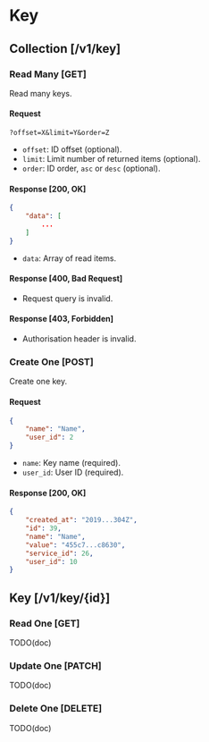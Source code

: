 # Key

## Collection [/v1/key]

### Read Many [GET]

Read many keys.

#### Request

```
?offset=X&limit=Y&order=Z
```

-   `offset`: ID offset (optional).
-   `limit`: Limit number of returned items (optional).
-   `order`: ID order, `asc` or `desc` (optional).

#### Response [200, OK]

```JSON
{
    "data": [
        ...
    ]
}
```

-   `data`: Array of read items.

#### Response [400, Bad Request]

-   Request query is invalid.

#### Response [403, Forbidden]

-   Authorisation header is invalid.

### Create One [POST]

Create one key.

#### Request

```JSON
{
    "name": "Name",
    "user_id": 2
}
```

-   `name`: Key name (required).
-   `user_id`: User ID (required).

#### Response [200, OK]

```JSON
{
    "created_at": "2019...304Z",
    "id": 39,
    "name": "Name",
    "value": "455c7...c8630",
    "service_id": 26,
    "user_id": 10
}
```

## Key [/v1/key/{id}]

### Read One [GET]

TODO(doc)

### Update One [PATCH]

TODO(doc)

### Delete One [DELETE]

TODO(doc)
